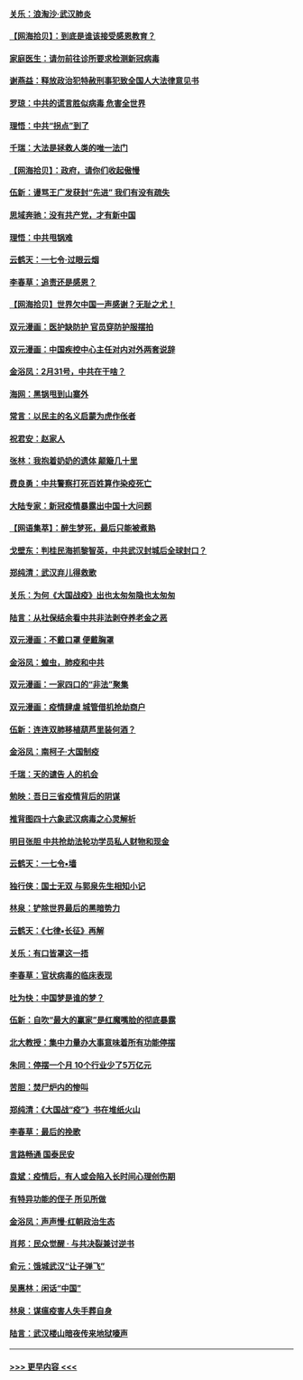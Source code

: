 #### [关乐：浪淘沙·武汉肺炎](../pages/nsc993/n11931792.md?t=03120731) 
#### [【网海拾贝】：到底是谁该接受感恩教育？](../pages/nsc993/n11931552.md?t=03120731) 
#### [家庭医生：请勿前往诊所要求检测新冠病毒](../pages/nsc993/n11929190.md?t=03120731) 
#### [谢燕益：释放政治犯特赦刑事犯致全国人大法律意见书](../pages/nsc993/n11928978.md?t=03120731) 
#### [罗琼：中共的谎言胜似病毒 危害全世界](../pages/nsc993/n11922636.md?t=03120731) 
#### [理悟：中共“拐点”到了](../pages/nsc993/n11928496.md?t=03120731) 
#### [千瑞：大法是拯救人类的唯一法门](../pages/nsc993/n11927637.md?t=03120731) 
#### [【网海拾贝】：政府，请你们收起傲慢](../pages/nsc993/n11926932.md?t=03120731) 
#### [伍新：谩骂王广发获封“先进” 我们有没有疏失](../pages/nsc993/n11926101.md?t=03120731) 
#### [思域奔驰：没有共产党，才有新中国](../pages/nsc993/n11926058.md?t=03120731) 
#### [理悟：中共甩锅难](../pages/nsc993/n11925355.md?t=03120731) 
#### [云鹤天：一七令·过眼云烟](../pages/nsc993/n11925284.md?t=03120731) 
#### [李春草：追责还是感恩？](../pages/nsc993/n11925274.md?t=03120731) 
#### [【网海拾贝】世界欠中国一声感谢？无耻之尤！](../pages/nsc993/n11925239.md?t=03120731) 
#### [双元漫画：医护缺防护 官员穿防护服摆拍](../pages/nsc993/n11923899.md?t=03120731) 
#### [双元漫画：中国疾控中心主任对内对外两套说辞](../pages/nsc993/n11921994.md?t=03120731) 
#### [金浴凤：2月31号，中共在干啥？](../pages/nsc993/n11922706.md?t=03120731) 
#### [海网：黑锅甩到山寨外](../pages/nsc993/n11922688.md?t=03120731) 
#### [常言：以民主的名义启蒙为虎作伥者](../pages/nsc993/n11922217.md?t=03120731) 
#### [祝君安：赵家人](../pages/nsc993/n11922209.md?t=03120731) 
#### [张林：我抱着奶奶的遗体 颠簸几十里](../pages/nsc993/n11920945.md?t=03120731) 
#### [费良勇：中共警察打死百姓算作染疫死亡](../pages/nsc993/n11919264.md?t=03120731) 
#### [大陆专家：新冠疫情暴露出中国十大问题](../pages/nsc993/n11919187.md?t=03120731) 
#### [【网语集萃】：醉生梦死，最后只能被煮熟](../pages/nsc993/n11918994.md?t=03120731) 
#### [戈壁东：判桂民海抓黎智英，中共武汉封城后全球封口？](../pages/nsc993/n11917982.md?t=03120731) 
#### [郑纯清：武汉弃儿得救歌](../pages/nsc993/n11917881.md?t=03120731) 
#### [关乐：为何《大国战疫》出也太匆匆隐也太匆匆](../pages/nsc993/n11917792.md?t=03120731) 
#### [陆言：从社保结余看中共非法剥夺养老金之恶](../pages/nsc993/n11917084.md?t=03120731) 
#### [双元漫画：不戴口罩 便戴胸罩](../pages/nsc993/n11916447.md?t=03120731) 
#### [金浴凤：蝗虫，肺疫和中共](../pages/nsc993/n11916904.md?t=03120731) 
#### [双元漫画：一家四口的“非法”聚集](../pages/nsc993/n11916378.md?t=03120731) 
#### [双元漫画：疫情肆虐 城管借机抢劫商户](../pages/nsc993/n11916310.md?t=03120731) 
#### [伍新：连连双肺移植葫芦里装何酒？](../pages/nsc993/n11913667.md?t=03120731) 
#### [金浴凤：南柯子·大国制疫](../pages/nsc993/n11913657.md?t=03120731) 
#### [千瑞：天的谴告  人的机会](../pages/nsc993/n11913309.md?t=03120731) 
#### [勉映：吾日三省疫情背后的阴谋](../pages/nsc993/n11913079.md?t=03120731) 
#### [推背图四十六象武汉病毒之心灵解析](../pages/nsc993/n11911761.md?t=03120731) 
#### [明目张胆 中共抢劫法轮功学员私人财物和现金](../pages/nsc993/n11910262.md?t=03120731) 
#### [云鹤天：一七令▪墙](../pages/nsc993/n11910627.md?t=03120731) 
#### [独行侠：国士无双 与郭泉先生相知小记](../pages/nsc993/n11910613.md?t=03120731) 
#### [林泉：铲除世界最后的黑暗势力](../pages/nsc993/n11909320.md?t=03120731) 
#### [云鹤天：《七律▪长征》再解](../pages/nsc993/n11909327.md?t=03120731) 
#### [关乐：有口皆罩这一捂](../pages/nsc993/n11908393.md?t=03120731) 
#### [李春草：官状病毒的临床表现](../pages/nsc993/n11908339.md?t=03120731) 
#### [吐为快：中国梦是谁的梦？](../pages/nsc993/n11906564.md?t=03120731) 
#### [伍新：自吹“最大的赢家”是红魔嘴脸的彻底暴露](../pages/nsc993/n11906407.md?t=03120731) 
#### [北大教授：集中力量办大事意味着所有功能停摆](../pages/nsc993/n11904800.md?t=03120731) 
#### [朱同：停摆一个月 10个行业少了5万亿元](../pages/nsc993/n11904498.md?t=03120731) 
#### [苦胆：焚尸炉内的惨叫](../pages/nsc993/n11904479.md?t=03120731) 
#### [郑纯清：《大国战“疫”》书在堆纸火山](../pages/nsc993/n11904450.md?t=03120731) 
#### [李春草：最后的挽歌](../pages/nsc993/n11904441.md?t=03120731) 
#### [言路畅通 国泰民安](../pages/nsc993/n11904222.md?t=03120731) 
#### [袁斌：疫情后，有人或会陷入长时间心理创伤期](../pages/nsc993/n11901514.md?t=03120731) 
#### [有特异功能的侄子 所见所做](../pages/nsc993/n11901154.md?t=03120731) 
#### [金浴凤：声声慢‧红朝政治生态](../pages/nsc993/n11899553.md?t=03120731) 
#### [肖邦：民众觉醒 · 与共决裂兼讨逆书](../pages/nsc993/n11898435.md?t=03120731) 
#### [俞元：饿城武汉“让子弹飞”](../pages/nsc993/n11898344.md?t=03120731) 
#### [吴惠林：闲话“中国”](../pages/nsc993/n11898182.md?t=03120731) 
#### [林泉：谋瘟疫害人失手葬自身](../pages/nsc993/n11897892.md?t=03120731) 
#### [陆言：武汉楼山暗夜传来地狱嚎声](../pages/nsc993/n11897033.md?t=03120731) 

----
#### [ >>> 更早内容 <<< ](../indexes/nsc993-earlier.md)
